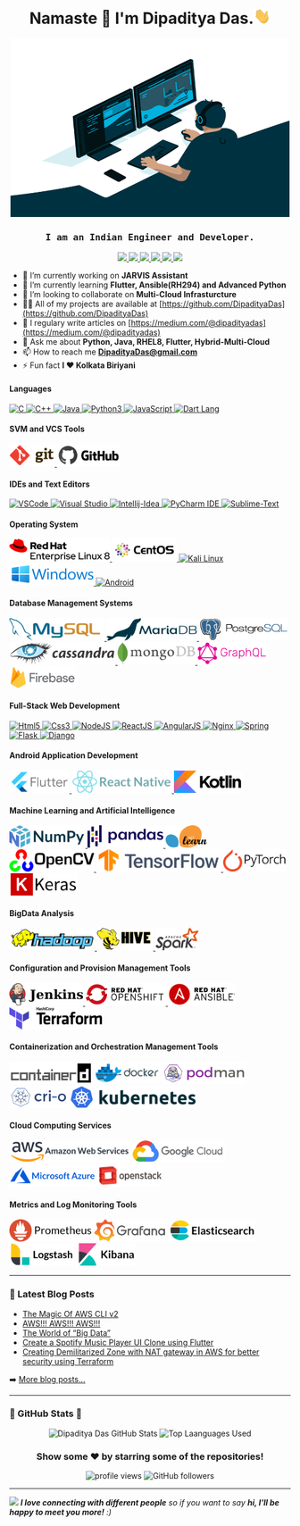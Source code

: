 <h1 align="center">Namaste 🙏 I'm Dipaditya Das.<img src="https://github.com/DipadityaDas/DipadityaDas/raw/master/img/wave.gif" width="6%"></h1>
<p align="center"><img alt="GIF" src="https://github.com/DipadityaDas/DipadityaDas/raw/master/img/code.gif" width="500" height="320"/></p>
<h3 align="center"><samp>I am an Indian Engineer and Developer.</samp></h3>

<div align="center">

[ <img src="https://img.icons8.com/color/100/000000/medium-logo.svg"    width="30"> ](https://dipadityadas.medium.com/)
[ <img src="https://img.icons8.com/fluent/100/000000/twitter.svg"       width="30"> ](https://twitter.com/dipadityadas)
[ <img src="https://img.icons8.com/fluent/100/000000/linkedin.svg"      width="30"> ](https://linkedin.com/in/DipadityaDas)
[ <img src="https://img.icons8.com/fluent/100/000000/facebook-new.svg"  width="30"> ](https://www.facebook.com/dipaditya.das)
[ <img src="https://img.icons8.com/fluent/100/000000/instagram-new.svg" width="30"> ](https://instagram.com/dipaditya_das/)
[ <img src="https://img.icons8.com/fluent/100/000000/gmail--v2.svg"     width="30"> ](mailto:DipadityaDas@gmail.com)

</div>

- 🔭 I’m currently working on **JARVIS Assistant**
- 🌱 I’m currently learning **Flutter, Ansible(RH294) and Advanced Python**
- 👯 I’m looking to collaborate on **Multi-Cloud Infrasturcture**
- 👨‍💻 All of my projects are available at [https://github.com/DipadityaDas](https://github.com/DipadityaDas)
- 📝 I regulary write articles on [https://medium.com/@dipadityadas](https://medium.com/@dipadityadas)
- 💬 Ask me about **Python, Java, RHEL8, Flutter, Hybrid-Multi-Cloud**
- 📫 How to reach me **DipadityaDas@gmail.com**
- ⚡ Fun fact **I ❤ Kolkata Biriyani**

#### Languages

[ <img height="40" title="C"             alt="C"          src="https://img.icons8.com/color/100/000000/c-programming.svg"/> ]()
[ <img height="40" title="C++"           alt="C++"        src="https://img.icons8.com/color/100/000000/c-plus-plus-logo.svg"/> ]()
[ <img height="40" title="Java"          alt="Java"       src="https://img.icons8.com/color/100/000000/java-coffee-cup-logo.svg"/> ]()
[ <img height="40" title="Python3"       alt="Python3"    src="https://img.icons8.com/color/100/000000/python.svg"/> ]()
[ <img height="40" title="JavaScript"    alt="JavaScript" src="https://img.icons8.com/color/100/000000/javascript.svg"/> ]()
[ <img height="40" title="Dart Language" alt="Dart Lang"  src="https://img.icons8.com/color/100/000000/dart.svg"/> ]()

#### SVM and VCS Tools

[ <img height="40" title="Git"    alt="Git"    src="https://github.com/DipadityaDas/DipadityaDas/raw/master/img/git.svg"/> ]()
[ <img height="40" title="GitHub" alt="GitHub" src="https://github.com/DipadityaDas/DipadityaDas/raw/master/img/github.svg"/> ]()

#### IDEs and Text Editors

[ <img height="40" title="Visual Studio Code" alt="VSCode"        src="https://img.icons8.com/fluent/100/000000/visual-studio-code-2019.svg"/> ]()
[ <img height="40" title="Visual Studio"      alt="Visual Studio" src="https://img.icons8.com/fluent/100/000000/visual-studio-2019.svg"     /> ]()
[ <img height="40" title="Intellij IDEA"      alt="Intellij-Idea" src="https://img.icons8.com/color/100/000000/intellij-idea.svg"           /> ]()
[ <img height="40" title="PyCharm IDE"        alt="PyCharm IDE"   src="https://img.icons8.com/color/100/000000/pycharm.svg"                 /> ]()
[ <img height="40" title="Sublime Text"       alt="Sublime-Text"  src="https://img.icons8.com/fluent/100/000000/sublime-text.svg"           /> ]()

#### Operating System

[ <img height="40" title="Red Hat Linux 8" alt="Red Hat Linux" src="https://github.com/DipadityaDas/DipadityaDas/raw/master/img/RHEL8.svg"/> ]()
[ <img height="40" title="CentOS 8"        alt="CentOS 8"      src="https://github.com/DipadityaDas/DipadityaDas/raw/master/img/centos.svg"/> ]()
[ <img height="40" title="Kali Linux"      alt="Kali Linux"    src="https://img.icons8.com/color/100/000000/kali-linux.svg"/> ]()
[ <img height="40" title="Windows 10"      alt="Windows 10"    src="https://github.com/DipadityaDas/DipadityaDas/raw/master/img/Windows.svg"/> ]()
[ <img height="40" title="Android OS"      alt="Android"       src="https://img.icons8.com/fluent/100/000000/android-os.svg"/> ]()

#### Database Management Systems

[ <img height="40" title="MySQL"      alt="MySQL"      src="https://github.com/DipadityaDas/DipadityaDas/raw/master/img/mysql.svg"/> ]()
[ <img height="40" title="MariaDB"    alt="MariaDB"    src="https://github.com/DipadityaDas/DipadityaDas/raw/master/img/mariadb.svg"/> ]()
[ <img height="40" title="PostgreSQL" alt="PostgreSQL" src="https://github.com/DipadityaDas/DipadityaDas/raw/master/img/postgresql.svg"/> ]()
[ <img height="40" title="Cassandra"  alt="Cassandra"  src="https://github.com/DipadityaDas/DipadityaDas/raw/master/img/cassandra.svg"/> ]()
[ <img height="40" title="MongoDB"    alt="MongoDB"    src="https://github.com/DipadityaDas/DipadityaDas/raw/master/img/mongodb.svg"/> ]()
[ <img height="40" title="GraphQL"    alt="GraphQL"    src="https://github.com/DipadityaDas/DipadityaDas/raw/master/img/graphql.svg"/> ]()
[ <img height="40" title="Firebase"   alt="Firebase"   src="https://github.com/DipadityaDas/DipadityaDas/raw/master/img/firebase.svg"/> ]()

#### Full-Stack Web Development

[ <img height="40" title="HTML5"     alt="Html5"     src="https://img.icons8.com/color/100/000000/html-5.svg"/> ]()
[ <img height="40" title="CSS3"      alt="Css3"      src="https://img.icons8.com/color/100/000000/css3.svg"/> ]()
[ <img height="40" title="NodeJS"    alt="NodeJS"    src="https://img.icons8.com/color/100/000000/nodejs.svg"/> ]()
[ <img height="40" title="ReactJS"   alt="ReactJS"   src="https://www.vectorlogo.zone/logos/reactjs/reactjs-ar21.svg"/> ]()
[ <img height="40" title="AngularJS" alt="AngularJS" src="https://www.vectorlogo.zone/logos/angular/angular-ar21.svg"/> ]()
[ <img height="40" title="Nginx"     alt="Nginx"     src="https://www.vectorlogo.zone/logos/nginx/nginx-ar21.svg"/> ]()
[ <img height="40" title="Springio"  alt="Spring"    src="https://www.vectorlogo.zone/logos/springio/springio-ar21.svg"/> ]()
[ <img height="40" title="Flask"     alt="Flask"     src="https://www.vectorlogo.zone/logos/pocoo_flask/pocoo_flask-ar21.svg"/> ]()
[ <img height="40" title="Django"    alt="Django"    src="https://www.vectorlogo.zone/logos/djangoproject/djangoproject-ar21.svg"/> ]()

#### Android Application Development

[ <img height="40" title="Flutter"      alt="Flutter"      src="https://github.com/DipadityaDas/DipadityaDas/raw/master/img/flutter.svg"/> ]()
[ <img height="40" title="React Native" alt="React Native" src="https://github.com/DipadityaDas/DipadityaDas/raw/master/img/react.svg"  /> ]()
[ <img height="40" title="Kotlin"       alt="Kotlin"       src="https://github.com/DipadityaDas/DipadityaDas/raw/master/img/kotlin.svg" /> ]()

#### Machine Learning and Artificial Intelligence

[ <img height="40" title="NumPy"        alt="NumPy"        src="https://github.com/DipadityaDas/DipadityaDas/raw/master/img/numpy.svg"/> ]()
[ <img height="40" title="Pandas"       alt="Pandas"       src="https://github.com/DipadityaDas/DipadityaDas/raw/master/img/pandas.svg"/> ]()
[ <img height="40" title="Scikit-Learn" alt="Scikit-Learn" src="https://github.com/DipadityaDas/DipadityaDas/raw/master/img/scikit.svg"/> ]()
[ <img height="40" title="OpenCV"       alt="OpenCV"       src="https://github.com/DipadityaDas/DipadityaDas/raw/master/img/opencv.svg"/> ]()
[ <img height="40" title="TensorFlow"   alt="Tensorflow"   src="https://github.com/DipadityaDas/DipadityaDas/raw/master/img/tensorflow.svg"/> ]()
[ <img height="40" title="PyTorch"      alt="PyTorch"      src="https://github.com/DipadityaDas/DipadityaDas/raw/master/img/pytorch.svg"/> ]()
[ <img height="40" title="Keras"        alt="Keras"        src="https://github.com/DipadityaDas/DipadityaDas/raw/master/img/keras.svg"/> ]()

#### BigData Analysis

[ <img height="40" title="Apache Hadoop" alt="Apache Hadoop" src="https://github.com/DipadityaDas/DipadityaDas/raw/master/img/hadoop.svg"/> ]()
[ <img height="40" title="Apache Hive"   alt="Apache Hive"   src="https://github.com/DipadityaDas/DipadityaDas/raw/master/img/hive.svg"  /> ]()
[ <img height="40" title="Apache Spark"  alt="Apache Spark"  src="https://github.com/DipadityaDas/DipadityaDas/raw/master/img/spark.svg" /> ]()

#### Configuration and Provision Management Tools

[ <img height="40" title="Jenkins"   alt="Jenkins"   src="https://github.com/DipadityaDas/DipadityaDas/raw/master/img/jenkins.svg"  /> ]()
[ <img height="40" title="OpenShift" alt="OpenShift" src="https://github.com/DipadityaDas/DipadityaDas/raw/master/img/openshift.svg"/> ]()
<code><img height="40" title="Ansible"   alt="Ansible"   src="https://github.com/DipadityaDas/DipadityaDas/raw/master/img/ansible.svg"  /></code>
<code><img height="40" title="Terraform" alt="Terraform" src="https://github.com/DipadityaDas/DipadityaDas/raw/master/img/terraform.svg"/></code>

#### Containerization and Orchestration Management Tools

<code><img height="40" title="Containerd" alt="Containerd" src="https://github.com/DipadityaDas/DipadityaDas/raw/master/img/containerd.svg"/></code>
<code><img height="40" title="Docker"     alt="Docker"     src="https://github.com/DipadityaDas/DipadityaDas/raw/master/img/docker.svg"    /></code>
<code><img height="40" title="Podman"     alt="Podman"     src="https://github.com/DipadityaDas/DipadityaDas/raw/master/img/podman.svg"    /></code>
<code><img height="40" title="Cri-O"      alt="Cri-O"      src="https://github.com/DipadityaDas/DipadityaDas/raw/master/img/crio.svg"      /></code>
<code><img height="40" title="Kubernetes" alt="Kubernetes" src="https://github.com/DipadityaDas/DipadityaDas/raw/master/img/kubernetes.svg"/></code>

#### Cloud Computing Services

<code><img height="40" title="Amazon Web Service"    alt="AWS"       src="https://github.com/DipadityaDas/DipadityaDas/raw/master/img/aws.svg"      /></code>
<code><img height="40" title="Google Cloud Platform" alt="GCP"       src="https://github.com/DipadityaDas/DipadityaDas/raw/master/img/gcp.svg"      /></code>
<code><img height="40" title="Microsoft Azure"       alt="Azure"     src="https://github.com/DipadityaDas/DipadityaDas/raw/master/img/azure.svg"    /></code>
<code><img height="40" title="Openstack"             alt="Openstack" src="https://github.com/DipadityaDas/DipadityaDas/raw/master/img/openstack.svg"/></code>

#### Metrics and Log Monitoring Tools

<code><img height="40" title="Prometheus"    alt="Prometheus"    src="https://github.com/DipadityaDas/DipadityaDas/raw/master/img/prometheus.svg"   /></code>
<code><img height="40" title="Grafana"       alt="Grafana"       src="https://github.com/DipadityaDas/DipadityaDas/raw/master/img/grafana.svg"      /></code>
<code><img height="40" title="ElasticSearch" alt="Elasticsearch" src="https://github.com/DipadityaDas/DipadityaDas/raw/master/img/elasticsearch.svg"/></code>
<code><img height="40" title="Logstash"      alt="Logstash"      src="https://github.com/DipadityaDas/DipadityaDas/raw/master/img/logstash.svg"     /></code>
<code><img height="40" title="Kibana"        alt="Kibana"        src="https://github.com/DipadityaDas/DipadityaDas/raw/master/img/kibana.svg"       /></code>

---

### 📕 Latest Blog Posts

<!-- BLOG-POST-LIST:START -->
- [The Magic Of AWS CLI v2](https://medium.com/@dipadityadas/the-magic-of-aws-cli-v2-2b51df40c522?source=rss-78dbd39bd990------2)
- [AWS!!! AWS!!! AWS!!!](https://medium.com/@dipadityadas/aws-aws-aws-8b5396a7730c?source=rss-78dbd39bd990------2)
- [The World of “Big Data”](https://medium.com/@dipadityadas/the-world-of-big-data-e738fe725c93?source=rss-78dbd39bd990------2)
- [Create a Spotify Music Player UI Clone using Flutter](https://medium.com/@dipadityadas/create-a-spotify-music-player-ui-clone-using-flutter-46a6e4633e69?source=rss-78dbd39bd990------2)
- [Creating Demilitarized Zone with NAT gateway in AWS for better security using Terraform](https://medium.com/@dipadityadas/creating-demilitarized-zone-with-nat-gateway-in-aws-for-better-security-using-terraform-5b78df29849?source=rss-78dbd39bd990------2)
<!-- BLOG-POST-LIST:END -->

➡️ [More blog posts...](https://dipadityadas.medium.com/)

---

### 🚀 GitHub Stats 🚀

<div align="center">
<img alt="Dipaditya Das GitHub Stats" src="https://github-readme-stats-5i0uvjfd7.vercel.app/api?username=dipadityadas&theme=radical&hide=prs&show_icons=true&hide_border=true&include_all_commits=true&cache_seconds=60&text_color=a9fef7&icon_color=f8d847"/>
<img alt="Top Laanguages Used" src="https://github-readme-stats.dipadityadas.vercel.app/api/top-langs/?username=dipadityadas&layout=compact&theme=radical&hide_border=true&cache_seconds=1800&langs_count=8">
</div>
<div align="center">

### Show some ❤️ by starring some of the repositories!

<img src="https://gpvc.arturio.dev/dipadityadas" alt="profile views"/>  <img alt="GitHub followers" src="https://img.shields.io/github/followers/dipadityadas?style=social"/> 

</div>

---

<img src="https://media.giphy.com/media/LnQjpWaON8nhr21vNW/giphy.gif" width="60"> <em><b>I love connecting with different people</b> so if you want to say <b>hi, I'll be happy to meet you more!</b> :)</em>
